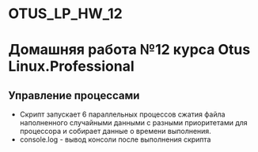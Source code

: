 # OTUS_LP_HW_12
# Домашняя работа №12 курса Otus Linux.Professional  

## Управление процессами 

- Скрипт запускает 6 параллельных процессов сжатия файла наполненного случайными данными с разными приоритетами для процессора и собирает данные о времени выполнения.  
- console.log - вывод консоли после выполнения скрипта 